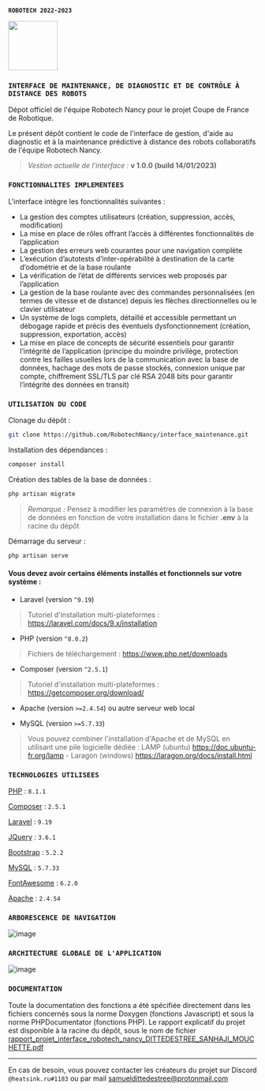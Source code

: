 **`ROBOTECH 2022-2023`**

<img src="https://www.coupederobotique.fr/wp-content/uploads/logo.png" width="100"/>

### **`INTERFACE DE MAINTENANCE, DE DIAGNOSTIC ET DE CONTRÔLE À DISTANCE DES ROBOTS`**  ###

Dépot officiel de l'équipe Robotech Nancy pour le projet Coupe de France de Robotique.

Le présent dépôt contient le code de l'interface de gestion, d'aide au diagnostic et à la maintenance prédictive à distance des robots collaboratifs de l'équipe Robotech Nancy.

> *Vestion actuelle de l'interface :* **v 1.0.0 (build 14/01/2023)**

### **`FONCTIONNALITES IMPLEMENTEES`**  ###

L'interface intègre les fonctionnalités suivantes : 

-	La gestion des comptes utilisateurs (création, suppression, accès, modification)
-	La mise en place de rôles offrant l’accès à différentes fonctionnalités de l’application
-	La gestion des erreurs web courantes pour une navigation complète
-	L’exécution d’autotests d’inter-opérabilité à destination de la carte d’odométrie et de la base roulante
-	La vérification de l’état de différents services web proposés par l’application 
-	La gestion de la base roulante avec des commandes personnalisées (en termes de vitesse et de distance) depuis les flèches directionnelles ou le clavier utilisateur
-	Un système de logs complets, détaillé et accessible permettant un débogage rapide et précis des éventuels dysfonctionnement (création, suppression, exportation, accès)
-	La mise en place de concepts de sécurité essentiels pour garantir l’intégrité de l’application (principe du moindre privilège, protection contre les failles usuelles lors de la communication avec la base de données, hachage des mots de passe stockés, connexion unique par compte, chiffrement SSL/TLS par clé RSA 2048 bits pour garantir l’intégrité des données en transit)

### **`UTILISATION DU CODE`**  ###

Clonage du dépôt :

```bash
git clone https://github.com/RobotechNancy/interface_maintenance.git
```

Installation des dépendances :

```bash
composer install 
```

Création des tables de la base de données :

```bash
php artisan migrate
```

> *Remarque :* Pensez à modifier les paramètres de connexion à la base de données en fonction de votre installation dans le fichier **.env** à la racine du dépôt

Démarrage du serveur :

```bash
php artisan serve
```

#### Vous devez avoir certains éléments installés et fonctionnels sur votre système :

- Laravel (version `^9.19`)
> Tutoriel d'installation multi-plateformes : https://laravel.com/docs/9.x/installation

- PHP (version `^8.0.2`)
> Fichiers de téléchargement : https://www.php.net/downloads

- Composer (version `^2.5.1`)
> Tutoriel d'installation multi-plateformes : https://getcomposer.org/download/

- Apache (version `>=2.4.54`) ou autre serveur web local

- MySQL (version `>=5.7.33`)

> Vous pouvez combiner l'installation d'Apache et de MySQL en utilisant une pile logicielle dédiée : LAMP (ubuntu) https://doc.ubuntu-fr.org/lamp - Laragon (windows) https://laragon.org/docs/install.html

### **`TECHNOLOGIES UTILISEES`**  ###

[PHP](https://www.php.net/) : `8.1.1`

[Composer](https://getcomposer.org/) : `2.5.1`

[Laravel](https://laravel.com/) : `9.19`

[JQuery](https://jquery.org/) : `3.6.1`

[Bootstrap](https://getbootstrap.com/) : `5.2.2`

[MySQL](https://www.mysql.com/fr/) : `5.7.33`

[FontAwesome](https://fontawesome.com) : `6.2.0`

[Apache](https://fontawesome.com) : `2.4.54`

### **`ARBORESCENCE DE NAVIGATION`**  ###

![image](https://user-images.githubusercontent.com/69252728/212481247-c52fce46-b397-4d32-a586-a91f83bf966d.png)

### **`ARCHITECTURE GLOBALE DE L'APPLICATION`**  ###

![image](https://user-images.githubusercontent.com/69252728/212481301-23b79489-1d78-4abd-9966-9fad93eaf0b7.png)

### **`DOCUMENTATION`**  ###

Toute la documentation des fonctions a été spécifiée directement dans les fichiers concernés sous la norme Doxygen (fonctions Javascript) et sous la norme PHPDocumentator (fonctions PHP).
Le rapport explicatif du projet est disponible à la racine du dépôt, sous le nom de fichier [rapport_projet_interface_robotech_nancy_DITTEDESTREE_SANHAJI_MOUCHETTE.pdf](https://github.com/RobotechNancy/interface_maintenance/blob/main/rapport_projet_interface_robotech_nancy_DITTEDESTREE_SANHAJI_MOUCHETTE.pdf)


***
En cas de besoin, vous pouvez contacter les créateurs du projet sur Discord `@heatsink.ru#1183` ou par mail samueldittedestree@protonmail.com

